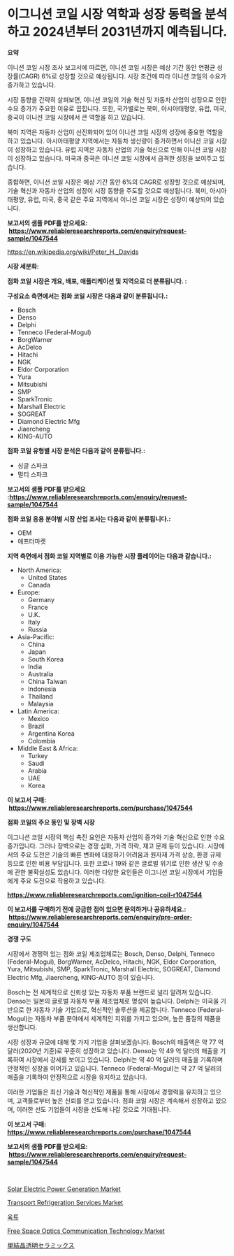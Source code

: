 <p><h1>이그니션 코일 시장 역학과 성장 동력을 분석하고 2024년부터 2031년까지 예측됩니다.</h1></p><p><strong>요약</strong></p>
<p><p>이니션 코일 시장 조사 보고서에 따르면, 이니션 코일 시장은 예상 기간 동안 연평균 성장률(CAGR) 6%로 성장할 것으로 예상됩니다. 시장 조건에 따라 이니션 코일의 수요가 증가하고 있습니다. </p><p>시장 동향을 간략히 살펴보면, 이니션 코일의 기술 혁신 및 자동차 산업의 성장으로 인한 수요 증가가 주요한 이유로 꼽힙니다. 또한, 국가별로는 북미, 아시아태평양, 유럽, 미국, 중국이 이니션 코일 시장에서 큰 역할을 하고 있습니다.</p><p>북미 지역은 자동차 산업이 선진화되어 있어 이니션 코일 시장의 성장에 중요한 역할을 하고 있습니다. 아시아태평양 지역에서는 자동차 생산량이 증가하면서 이니션 코일 시장이 성장하고 있습니다. 유럽 지역은 자동차 산업의 기술 혁신으로 인해 이니션 코일 시장이 성장하고 있습니다. 미국과 중국은 이니션 코일 시장에서 급격한 성장을 보여주고 있습니다.</p><p>종합하면, 이니션 코일 시장은 예상 기간 동안 6%의 CAGR로 성장할 것으로 예상되며, 기술 혁신과 자동차 산업의 성장이 시장 동향을 주도할 것으로 예상됩니다. 북미, 아시아태평양, 유럽, 미국, 중국 같은 주요 지역에서 이니션 코일 시장은 성장이 예상되어 있습니다.</p></p>
<p><strong>보고서의 샘플 PDF를 받으세요: &nbsp;<a href="https://www.reliableresearchreports.com/enquiry/request-sample/1047544">https://www.reliableresearchreports.com/enquiry/request-sample/1047544</a></strong></p>
<p><a href="https://en.wikipedia.org/wiki/Peter_H._Davids">https://en.wikipedia.org/wiki/Peter_H._Davids</a></p>
<p><strong>시장 세분화:</strong></p>
<p><strong> 점화 코일 시장은 개요, 배포, 애플리케이션 및 지역으로 더 분류됩니다. :</strong></p>
<p><strong>구성요소 측면에서는 점화 코일 시장은 다음과 같이 분류됩니다.:</strong></p>
<p><ul><li>Bosch</li><li>Denso</li><li>Delphi</li><li>Tenneco (Federal-Mogul)</li><li>BorgWarner</li><li>AcDelco</li><li>Hitachi</li><li>NGK</li><li>Eldor Corporation</li><li>Yura</li><li>Mitsubishi</li><li>SMP</li><li>SparkTronic</li><li>Marshall Electric</li><li>SOGREAT</li><li>Diamond Electric Mfg</li><li>Jiaercheng</li><li>KING-AUTO</li></ul></p>
<p><strong> 점화 코일 유형별 시장 분석은 다음과 같이 분류됩니다.:</strong></p>
<p><ul><li>싱글 스파크</li><li>멀티 스파크</li></ul></p>
<p><strong>보고서의 샘플 PDF를 받으세요 :<a href="https://www.reliableresearchreports.com/enquiry/request-sample/1047544">https://www.reliableresearchreports.com/enquiry/request-sample/1047544</a></strong></p>
<p><strong> 점화 코일 응용 분야별 시장 산업 조사는 다음과 같이 분류됩니다.:</strong></p>
<p><ul><li>OEM</li><li>애프터마켓</li></ul></p>
<p><strong>지역 측면에서 점화 코일 지역별로 이용 가능한 시장 플레이어는 다음과 같습니다.:</strong></p>
<p><ul>
    <li>
        North America:
        <ul>
            <li>United States</li>
            <li>Canada</li>
        </ul>
    </li>
    <li>
        Europe:
        <ul>
            <li>Germany</li>
            <li>France</li>
            <li>U.K.</li>
            <li>Italy</li>
            <li>Russia</li>
        </ul>
    </li>
    <li>
        Asia-Pacific:
        <ul>
            <li>China</li>
            <li>Japan</li>
            <li>South Korea</li>
            <li>India</li>
            <li>Australia</li>
            <li>China Taiwan</li>
            <li>Indonesia</li>
            <li>Thailand</li>
            <li>Malaysia</li>
        </ul>
    </li>
    <li>
        Latin America:
        <ul>
            <li>Mexico</li>
            <li>Brazil</li>
            <li>Argentina Korea</li>
            <li>Colombia</li>
        </ul>
    </li>
    <li>
        Middle East & Africa:
        <ul>
            <li>Turkey</li>
            <li>Saudi</li>
            <li>Arabia</li>
            <li>UAE</li>
            <li>Korea</li>
        </ul>
    </li>
    </ul></p>
<p><strong>이 보고서 구매: &nbsp;<a href="https://www.reliableresearchreports.com/purchase/1047544">https://www.reliableresearchreports.com/purchase/1047544</a></strong></p>
<p><strong>점화 코일의 주요 동인 및 장벽 시장</strong></p>
<p><p>이그니션 코일 시장의 핵심 촉진 요인은 자동차 산업의 증가와 기술 혁신으로 인한 수요 증가입니다. 그러나 장벽으로는 경쟁 심화, 가격 하락, 재고 문제 등이 있습니다. 시장에서의 주요 도전은 기술의 빠른 변화에 대응하기 어려움과 원자재 가격 상승, 환경 규제 등으로 인한 비용 부담입니다. 또한 코로나 19와 같은 글로벌 위기로 인한 생산 및 수송에 관한 불확실성도 있습니다. 이러한 다양한 요인들은 이그니션 코일 시장에서 기업들에게 주요 도전으로 작용하고 있습니다.</p></p>
<p><strong><a href="https://www.reliableresearchreports.com/ignition-coil-r1047544">https://www.reliableresearchreports.com/ignition-coil-r1047544</a></strong></p>
<p><strong>이 보고서를 구매하기 전에 궁금한 점이 있으면 문의하거나 공유하세요.: &nbsp;<a href="https://www.reliableresearchreports.com/enquiry/pre-order-enquiry/1047544">https://www.reliableresearchreports.com/enquiry/pre-order-enquiry/1047544</a></strong></p>
<p><strong>경쟁 구도</strong></p>
<p><p>시장에서 경쟁력 있는 점화 코일 제조업체로는 Bosch, Denso, Delphi, Tenneco (Federal-Mogul), BorgWarner, AcDelco, Hitachi, NGK, Eldor Corporation, Yura, Mitsubishi, SMP, SparkTronic, Marshall Electric, SOGREAT, Diamond Electric Mfg, Jiaercheng, KING-AUTO 등이 있습니다. </p><p>Bosch는 전 세계적으로 신뢰성 있는 자동차 부품 브랜드로 널리 알려져 있습니다. Denso는 일본의 글로벌 자동차 부품 제조업체로 명성이 높습니다. Delphi는 미국을 기반으로 한 자동차 기술 기업으로, 혁신적인 솔루션을 제공합니다. Tenneco (Federal-Mogul)는 자동차 부품 분야에서 세계적인 지위를 가지고 있으며, 높은 품질의 제품을 생산합니다. </p><p>시장 성장과 규모에 대해 몇 가지 기업을 살펴보겠습니다. Bosch의 매출액은 약 77 억 달러(2020년 기준)로 꾸준히 성장하고 있습니다. Denso는 약 49 억 달러의 매출을 기록하여 시장에서 강세를 보이고 있습니다. Delphi는 약 40 억 달러의 매출을 기록하며 안정적인 성장을 이어가고 있습니다. Tenneco (Federal-Mogul)는 약 27 억 달러의 매출을 기록하여 안정적으로 시장을 유지하고 있습니다. </p><p>이러한 기업들은 최신 기술과 혁신적인 제품을 통해 시장에서 경쟁력을 유지하고 있으며, 고객들로부터 높은 신뢰를 얻고 있습니다. 점화 코일 시장은 계속해서 성장하고 있으며, 이러한 선도 기업들이 시장을 선도해 나갈 것으로 기대됩니다.</p></p>
<p><strong>이 보고서 구매: &nbsp; <a href="https://www.reliableresearchreports.com/purchase/1047544">https://www.reliableresearchreports.com/purchase/1047544</a></strong></p>
<p><strong>보고서의 샘플 PDF를 받으세요: &nbsp;<a href="https://www.reliableresearchreports.com/enquiry/request-sample/1047544">https://www.reliableresearchreports.com/enquiry/request-sample/1047544</a></strong><strong></strong></p>
<p>&nbsp;</p>
<p><p><a href="https://www.linkedin.com/pulse/global-solar-electric-power-generation-market-product-type-hno2c">Solar Electric Power Generation Market</a></p><p><a href="https://issuu.com/reportprime-2/docs/transport-refrigeration-services-market-size-2030.">Transport Refrigeration Services Market</a></p><p><a href="https://medium.com/@jordanilliamson678678_12326/%EA%B3%A0%EA%B8%B0-%EC%8B%9C%EC%9E%A5-%EA%B8%80%EB%A1%9C%EB%B2%8C-%EC%8B%9C%EC%9E%A5-%EC%A0%90%EC%9C%A0%EC%9C%A8-%EB%B0%8F-%EC%88%9C%EC%9C%84-%EC%B4%9D-%ED%8C%90%EB%A7%A4-%EB%B0%8F-%EC%88%98%EC%9A%94-%EC%98%88%EC%B8%A1-2024-2031-67cb33020061">육류</a></p><p><a href="https://www.linkedin.com/pulse/free-space-optics-communication-technology-market-size-amp-keemc">Free Space Optics Communication Technology Market</a></p><p><a href="https://medium.com/@smithmargaret44/%E3%83%A2%E3%83%8E%E3%82%AF%E3%83%AA%E3%82%B9%E3%82%BF%E3%83%AA%E3%83%B3%E9%80%8F%E6%98%8E%E3%82%BB%E3%83%A9%E3%83%9F%E3%83%83%E3%82%AF%E3%82%B9%E3%81%AE%E5%B8%82%E5%A0%B4%E8%AA%BF%E6%9F%BB%E3%83%AC%E3%83%9D%E3%83%BC%E3%83%88-2024%E5%B9%B4%E3%81%8B%E3%82%892031%E5%B9%B4%E3%81%BE%E3%81%A7%E3%81%AE%E5%AE%89%E5%AE%9A%E3%81%97%E3%81%9F%E5%B9%B4%E9%96%93%E6%88%90%E9%95%B7%E7%8E%878-7-%E3%81%AE%E5%B8%82%E5%A0%B4%E4%BA%88%E6%B8%AC%E3%81%A8%E6%88%90%E9%95%B7%E8%A6%8B%E9%80%9A%E3%81%97-6b261fd77518">単結晶透明セラミックス</a></p></p>